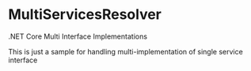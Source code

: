 # MultiServicesResolver
.NET Core Multi Interface Implementations

This is just a sample for handling multi-implementation of single service interface
